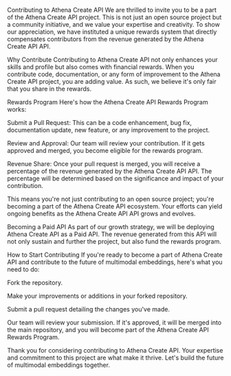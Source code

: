 Contributing to Athena Create API
We are thrilled to invite you to be a part of the Athena Create API project. This is not just an open source project but a community initiative, and we value your expertise and creativity. To show our appreciation, we have instituted a unique rewards system that directly compensates contributors from the revenue generated by the Athena Create API API.

Why Contribute
Contributing to Athena Create API not only enhances your skills and profile but also comes with financial rewards. When you contribute code, documentation, or any form of improvement to the Athena Create API project, you are adding value. As such, we believe it's only fair that you share in the rewards.

Rewards Program
Here's how the Athena Create API Rewards Program works:

Submit a Pull Request: This can be a code enhancement, bug fix, documentation update, new feature, or any improvement to the project.

Review and Approval: Our team will review your contribution. If it gets approved and merged, you become eligible for the rewards program.

Revenue Share: Once your pull request is merged, you will receive a percentage of the revenue generated by the Athena Create API API. The percentage will be determined based on the significance and impact of your contribution.

This means you're not just contributing to an open source project; you're becoming a part of the Athena Create API ecosystem. Your efforts can yield ongoing benefits as the Athena Create API API grows and evolves.

Becoming a Paid API
As part of our growth strategy, we will be deploying Athena Create API as a Paid API. The revenue generated from this API will not only sustain and further the project, but also fund the rewards program.

How to Start Contributing
If you're ready to become a part of Athena Create API and contribute to the future of multimodal embeddings, here's what you need to do:

Fork the repository.

Make your improvements or additions in your forked repository.

Submit a pull request detailing the changes you've made.

Our team will review your submission. If it's approved, it will be merged into the main repository, and you will become part of the Athena Create API Rewards Program.

Thank you for considering contributing to Athena Create API. Your expertise and commitment to this project are what make it thrive. Let's build the future of multimodal embeddings together.